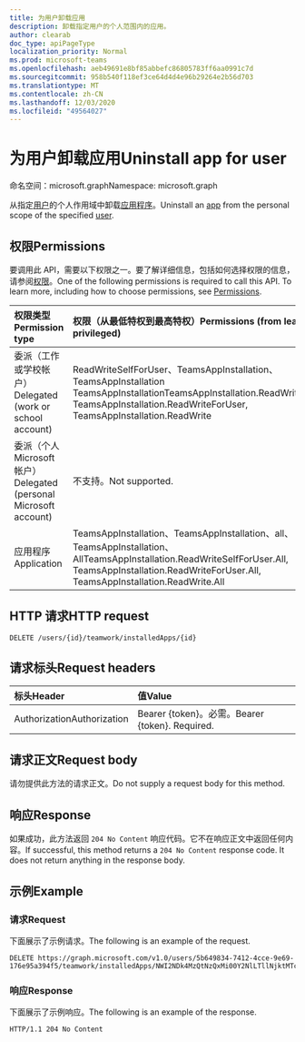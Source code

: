 ```yaml
---
title: 为用户卸载应用
description: 卸载指定用户的个人范围内的应用。
author: clearab
doc_type: apiPageType
localization_priority: Normal
ms.prod: microsoft-teams
ms.openlocfilehash: aeb49691e8bf85abbefc86805783ff6aa0991c7d
ms.sourcegitcommit: 958b540f118ef3ce64d4d4e96b29264e2b56d703
ms.translationtype: MT
ms.contentlocale: zh-CN
ms.lasthandoff: 12/03/2020
ms.locfileid: "49564027"
---
```

# <a name="uninstall-app-for-user"></a><span data-ttu-id="32da1-103">为用户卸载应用</span><span class="sxs-lookup"><span data-stu-id="32da1-103">Uninstall app for user</span></span>

<span data-ttu-id="32da1-104">命名空间：microsoft.graph</span><span class="sxs-lookup"><span data-stu-id="32da1-104">Namespace: microsoft.graph</span></span>

<span data-ttu-id="32da1-105">从指定[用户](../resources/user.md)的个人作用域中卸载[应用程序](../resources/teamsappinstallation.md)。</span><span class="sxs-lookup"><span data-stu-id="32da1-105">Uninstall an [app](../resources/teamsappinstallation.md) from the personal scope of the specified [user](../resources/user.md).</span></span>

## <a name="permissions"></a><span data-ttu-id="32da1-106">权限</span><span class="sxs-lookup"><span data-stu-id="32da1-106">Permissions</span></span>

<span data-ttu-id="32da1-p101">要调用此 API，需要以下权限之一。要了解详细信息，包括如何选择权限的信息，请参阅[权限](/graph/permissions-reference)。</span><span class="sxs-lookup"><span data-stu-id="32da1-p101">One of the following permissions is required to call this API. To learn more, including how to choose permissions, see [Permissions](/graph/permissions-reference).</span></span>

|<span data-ttu-id="32da1-109">权限类型</span><span class="sxs-lookup"><span data-stu-id="32da1-109">Permission type</span></span>      | <span data-ttu-id="32da1-110">权限（从最低特权到最高特权）</span><span class="sxs-lookup"><span data-stu-id="32da1-110">Permissions (from least to most privileged)</span></span>              |
|:--------------------|:---------------------------------------------------------|
|<span data-ttu-id="32da1-111">委派（工作或学校帐户）</span><span class="sxs-lookup"><span data-stu-id="32da1-111">Delegated (work or school account)</span></span> | <span data-ttu-id="32da1-112">ReadWriteSelfForUser、TeamsAppInstallation、TeamsAppInstallation TeamsAppInstallation</span><span class="sxs-lookup"><span data-stu-id="32da1-112">TeamsAppInstallation.ReadWriteSelfForUser, TeamsAppInstallation.ReadWriteForUser, TeamsAppInstallation.ReadWrite</span></span> |
|<span data-ttu-id="32da1-113">委派（个人 Microsoft 帐户）</span><span class="sxs-lookup"><span data-stu-id="32da1-113">Delegated (personal Microsoft account)</span></span> | <span data-ttu-id="32da1-114">不支持。</span><span class="sxs-lookup"><span data-stu-id="32da1-114">Not supported.</span></span>    |
|<span data-ttu-id="32da1-115">应用程序</span><span class="sxs-lookup"><span data-stu-id="32da1-115">Application</span></span> | <span data-ttu-id="32da1-116">TeamsAppInstallation、TeamsAppInstallation、all、TeamsAppInstallation、All</span><span class="sxs-lookup"><span data-stu-id="32da1-116">TeamsAppInstallation.ReadWriteSelfForUser.All, TeamsAppInstallation.ReadWriteForUser.All, TeamsAppInstallation.ReadWrite.All</span></span> |

## <a name="http-request"></a><span data-ttu-id="32da1-117">HTTP 请求</span><span class="sxs-lookup"><span data-stu-id="32da1-117">HTTP request</span></span>
<!-- { "blockType": "ignored" } -->
```http
DELETE /users/{id}/teamwork/installedApps/{id}
```

## <a name="request-headers"></a><span data-ttu-id="32da1-118">请求标头</span><span class="sxs-lookup"><span data-stu-id="32da1-118">Request headers</span></span>

| <span data-ttu-id="32da1-119">标头</span><span class="sxs-lookup"><span data-stu-id="32da1-119">Header</span></span>       | <span data-ttu-id="32da1-120">值</span><span class="sxs-lookup"><span data-stu-id="32da1-120">Value</span></span> |
|:---------------|:--------|
| <span data-ttu-id="32da1-121">Authorization</span><span class="sxs-lookup"><span data-stu-id="32da1-121">Authorization</span></span>  | <span data-ttu-id="32da1-p102">Bearer {token}。必需。</span><span class="sxs-lookup"><span data-stu-id="32da1-p102">Bearer {token}. Required.</span></span>  |

## <a name="request-body"></a><span data-ttu-id="32da1-124">请求正文</span><span class="sxs-lookup"><span data-stu-id="32da1-124">Request body</span></span>

<span data-ttu-id="32da1-125">请勿提供此方法的请求正文。</span><span class="sxs-lookup"><span data-stu-id="32da1-125">Do not supply a request body for this method.</span></span>

## <a name="response"></a><span data-ttu-id="32da1-126">响应</span><span class="sxs-lookup"><span data-stu-id="32da1-126">Response</span></span>

<span data-ttu-id="32da1-p103">如果成功，此方法返回 `204 No Content` 响应代码。它不在响应正文中返回任何内容。</span><span class="sxs-lookup"><span data-stu-id="32da1-p103">If successful, this method returns a `204 No Content` response code. It does not return anything in the response body.</span></span>

## <a name="example"></a><span data-ttu-id="32da1-129">示例</span><span class="sxs-lookup"><span data-stu-id="32da1-129">Example</span></span>

### <a name="request"></a><span data-ttu-id="32da1-130">请求</span><span class="sxs-lookup"><span data-stu-id="32da1-130">Request</span></span>

<span data-ttu-id="32da1-131">下面展示了示例请求。</span><span class="sxs-lookup"><span data-stu-id="32da1-131">The following is an example of the request.</span></span>

<!-- {
  "blockType": "request",
  "name": "user_delete_teamsApp"
}-->

```http
DELETE https://graph.microsoft.com/v1.0/users/5b649834-7412-4cce-9e69-176e95a394f5/teamwork/installedApps/NWI2NDk4MzQtNzQxMi00Y2NlLTllNjktMTc2ZTk1YTM5NGY1IyNhNmI2MzM2NS0zMWE0LTRmNDMtOTJlYy03MTBiNzE1NTdhZjk
```

### <a name="response"></a><span data-ttu-id="32da1-132">响应</span><span class="sxs-lookup"><span data-stu-id="32da1-132">Response</span></span>

<span data-ttu-id="32da1-133">下面展示了示例响应。</span><span class="sxs-lookup"><span data-stu-id="32da1-133">The following is an example of the response.</span></span>

<!-- {
  "blockType": "response",
  "truncated": true
} -->

```http
HTTP/1.1 204 No Content
```

<!-- uuid: 8fcb5dbc-d5aa-4681-8e31-b001d5168d79
2015-10-25 14:57:30 UTC -->
<!-- {
  "type": "#page.annotation",
  "description": "User delete teamsAppInstallations,
  "keywords": "",
  "section": "documentation",
  "tocPath": ""
}-->

